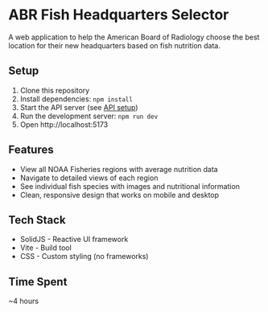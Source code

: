 # ABR Fish Headquarters Selector

A web application to help the American Board of Radiology choose
the best location for their new headquarters based on fish
nutrition data.

## Setup

1. Clone this repository
2. Install dependencies: `npm install`
3. Start the API server (see [API
   setup](https://github.com/theabr-org/coding-challenge-server))
4. Run the development server: `npm run dev`
5. Open http://localhost:5173

## Features

- View all NOAA Fisheries regions with average nutrition data
- Navigate to detailed views of each region
- See individual fish species with images and nutritional
  information
- Clean, responsive design that works on mobile and desktop

## Tech Stack

- SolidJS - Reactive UI framework
- Vite - Build tool
- CSS - Custom styling (no frameworks)

## Time Spent

~4 hours
